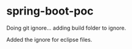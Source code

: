 spring-boot-poc
===============
Doing git ignore... adding build folder to ignore.

Added the ignore for eclipse files.  

